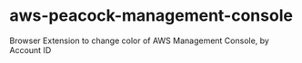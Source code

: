 # aws-peacock-management-console
Browser Extension to change color of AWS Management Console, by Account ID
